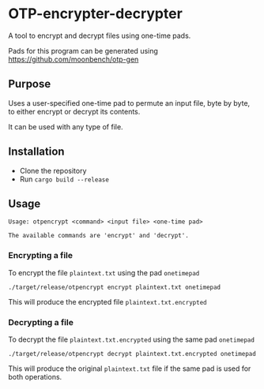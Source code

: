 # OTP-encrypter-decrypter
A tool to encrypt and decrypt files using one-time pads.

Pads for this program can be generated using https://github.com/moonbench/otp-gen

## Purpose
Uses a user-specified one-time pad to permute an input file, byte by byte, to either encrypt or decrypt its contents.

It can be used with any type of file.

## Installation
* Clone the repository
* Run `cargo build --release`

## Usage
```
Usage: otpencrypt <command> <input file> <one-time pad>

The available commands are 'encrypt' and 'decrypt'.
```

### Encrypting a file
To encrypt the file `plaintext.txt` using the pad `onetimepad`

```./target/release/otpencrypt encrypt plaintext.txt onetimepad```

This will produce the encrypted file `plaintext.txt.encrypted`

### Decrypting a file
To decrypt the file `plaintext.txt.encrypted` using the same pad `onetimepad`

```./target/release/otpencrypt decrypt plaintext.txt.encrypted onetimepad```

This will produce the original `plaintext.txt` file if the same pad is used for both operations.
